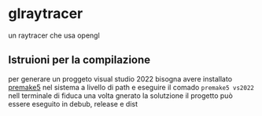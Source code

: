 # glraytracer
un raytracer che usa opengl
## Istruioni per la compilazione

per generare un proggeto visual studio 2022 bisogna avere installato [premake5](https://github.com/premake/premake-core/releases)
nel sistema a livello di path  e eseguire il  comado ```premake5 vs2022``` nell terminale di fiduca una volta gnerato la solutzione il progetto  può essere eseguito in debub, release e dist
